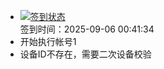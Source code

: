 - [![签到状态](https://github.com/womade/Cloud189-Actions/actions/workflows/main.yml/badge.svg?branch=main)](https://github.com/womade/Cloud189-Actions/actions/workflows/main.yml) <br> 签到时间：2025-09-06 00:41:34
- 开始执行帐号1
- 设备ID不存在，需要二次设备校验
